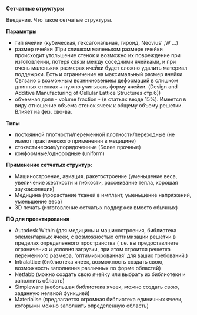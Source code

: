 **Сетчатные структуры** 

Введение. Что такое сетчатые структуры.

**Параметры**
- тип ячейки (кубическая, гексагональная, гироид, Neovius’ ,W ...)
- размер ячейки (При слишком маленьком размере ячейки происходит утольшение стенок и возможно их повреждение при изготовлении, потеря связи между соседними ячейками, и при очень маленьких размерах ячейки будет сложно удалить материал поддежрки. Есть и ограничение на максимальный размер ячейки. Связано с возможным возникновением деформаций в слишком длинных стенках + нужно учитывать форму ячейки. (Design and Additive Manufacturing of Cellular Lattice Structures стр.6))
- объемная доля - volume fraction - (в статьях везде 15%). Имеется в виду отношение объема стенок ячеек к общему объему решетки. Влияет на физ. сво-ва.

**Типы**
- постоянной плотности/переменной плотности/переходные (не имеют практического применения в медицине) 
- стохастические/упорядоченные (Более прочные)
- конформные/однородные (uniform)

**Применение сетчатых структур:**
- Машиностроение, авиация, ракетостроение (уменьшение веса, увеличение жесткости и гибкости, рассеивание тепла, хорошая звукоизоляция)
- Медицина (прорастание тканей в имплант, уменьшение напряжений, уменьшение веса)
- 3D печать (изготовление сетчатых поддержек вместо обычных)

**ПО для проектирования**
- Autodesk Within (для медицины и машиностроения, библиотека элементарных ячеек, с возможностью оптимизации решетки в пределах определенного пространства ( т.е. вы предоставляете ограничения и условия загрузки, при этом строится решетка переменного размера, 'оптимизированная' для ваших требований.)
- Intralattice (библиотека ячеек, возможность создать свою, возможность заполнения различных по форме областей) 
- Netfabb (можно создать свою ячейку или выбрать из библиотеки и заполнить область) 
- Simpleware (небольшая библиотека ячеек, можно создать свою, заданную неявной функцией)
- Materialise (предлагается огромная библиотека единичных ячеек, которыми можно заполнить определенную область)
